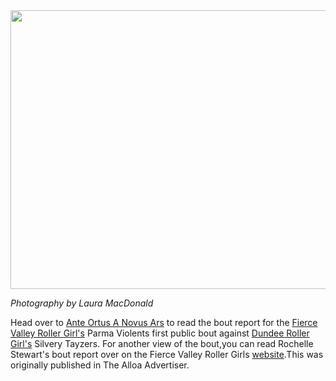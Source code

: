 <html><body><a href="http://scottishrollerderbyblog.com/2012/02/bruise.jpg"><img src="http://scottishrollerderbyblog.com/2012/02/bruise.jpg" alt="" title="bruise" width="614" height="446" class="aligncenter size-full wp-image-893"></a>

<em>Photography by Laura MacDonald</em>

Head over to <a href="http://aoanla.blogspot.com/2012/02/bout-report-fierce-valley-roller-girls.html">Ante Ortus A Novus Ars</a> to read the bout report for the <a href="http://www.fvrg.co.uk/">Fierce Valley Roller Girl's</a> Parma Violents first public bout against <a href="http://dundeerollergirls.com/">Dundee Roller Girl's</a> Silvery Tayzers.
For another view of the bout,you can read Rochelle Stewart's bout report over on the Fierce Valley Roller Girls <a href="http://www.fvrg.co.uk/news-story.php?id=29">website</a>.This was originally published in The Alloa Advertiser.

</body></html>
